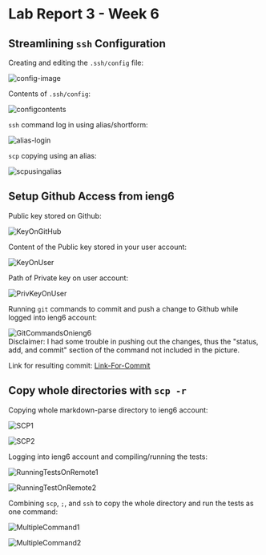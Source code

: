 # **Lab Report 3 - Week 6**

## **Streamlining `ssh` Configuration**

Creating and editing the `.ssh/config` file:

![config-image](config.png)

Contents of `.ssh/config`:

![configcontents](config-content.png)

`ssh` command log in using alias/shortform:

![alias-login](alias-login.png)

`scp` copying using an alias:

![scpusingalias](scpalias.png)

## **Setup Github Access from ieng6**

Public key stored on Github:

![KeyOnGitHub](key-github.png)

Content of the Public key stored in your user account:

![KeyOnUser](pubkey-content.png)

Path of Private key on user account:

![PrivKeyOnUser](privatekey-location.png)

Running `git` commands to commit and push a change to Github while logged into ieng6 account:

![GitCommandsOnieng6](comit-from-ieng6.png)   
Disclaimer: I had some trouble in pushing out the changes, thus the "status, add, and commit" section of the command not included in the picture.

Link for resulting commit:
[Link-For-Commit](https://github.com/Hiro-229/markdown-parser/commit/f1ee54801dffa5878867917e0b438cbf5b07f287)

## **Copy whole directories with `scp -r`**

Copying whole markdown-parse directory to ieng6 account:

![SCP1](copying-entire-directory-using-scp-pt1.png)

![SCP2](copying-entire-directory-using-scp-pt2.png)


Logging into ieng6 account and compiling/running the tests:

![RunningTestsOnRemote1](compiling-and-running-ieng6server.png)

![RunningTestOnRemote2](compiling-and-running-ieng6server-pt2.png)


Combining `scp`, `;`, and `ssh` to copy the whole directory and run the tests as one command:

![MultipleCommand1](multiple-command-pt1.png)

![MultipleCommand2](multiple-command-pt2.png)

